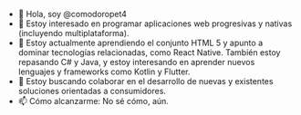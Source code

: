 - 👋 Hola, soy @comodoropet4
- 👀 Estoy interesado en programar aplicaciones web progresivas y nativas (incluyendo multiplataforma).
- 🌱 Estoy actualmente aprendiendo el conjunto HTML 5 y apunto a dominar tecnologías relacionadas, como React Native. También estoy repasando C# y Java, y estoy interesando en aprender nuevos lenguajes y frameworks como Kotlin y Flutter.
- 💞️ Estoy buscando colaborar en el desarrollo de nuevas y existentes soluciones orientadas a consumidores.
- 📫 Cómo alcanzarme: No sé cómo, aún.

<!---
KatakisLives/KatakisLives is a ✨ special ✨ repository because its `README.md` (this file) appears on your GitHub profile.
You can click the Preview link to take a look at your changes.
--->
